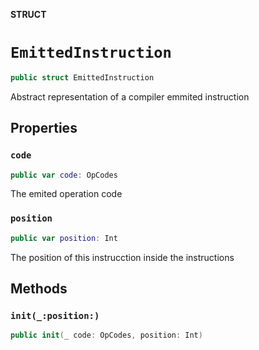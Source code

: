 **STRUCT**

# `EmittedInstruction`

```swift
public struct EmittedInstruction
```

Abstract representation of a compiler emmited instruction

## Properties
### `code`

```swift
public var code: OpCodes
```

The emited operation code

### `position`

```swift
public var position: Int
```

The position of this instrucction inside the instructions

## Methods
### `init(_:position:)`

```swift
public init(_ code: OpCodes, position: Int)
```
